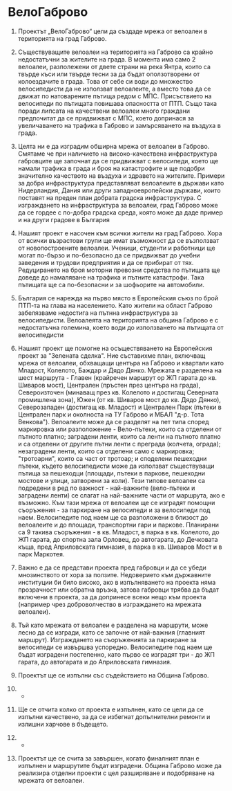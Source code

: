 # **ВелоГаброво**

1. Проектът „ВелоГаброво“ цели да създаде мрежа от велоалеи в територията на град Габрово.

2. Съществуващите велоалеи на територията на Габрово са крайно недостатъчни за жителите на града. В момента има само 2 велоалеи, разполежени от двете страни на река Янтра, които са твърде къси или твърде тесни за да бъдат оползотворени от колоездачите в града. Това от себе си води до множество велосипедисти да не използват велоалеите, а вместо това да се движат по натоварените пътища редом с МПС. Присъствието на велосипеди по пътищата повишава опасността от ПТП. Също така поради липсата на качествени велоалеи много граждани предпочитат да се придвижват с МПС, което допринася за увеличаването на трафика в Габрово и замърсяването на въздуха в града.

3. Целта ни е да изградим обширна мрежа от велоалеи в Габрово. Смятаме че при наличието на високо-качествена инфраструктура габровците ще започнат да се придвижват с велосипеди, което ще намали трафика в града и броя на катастрофите и ще подобри значително качеството на въздуха и здравето на жителите. Примери за добра инфраструктура представляват велоалеите в държави като Нидерландия, Дания или други западноевропейски държави, които поставят на преден план добрата градска инфраструктура. С изграждането на инфраструктура за велоалеи, град Габрово може да се гордее с по-добра градска среда, която може да даде пример и на други градове в България

4. Нашият проект е насочен към всички жители на град Габрово. Хора от всички възрастови групи ще имат възможност да се възползват от новопостроените велоалеи. Ученици, студенти и работници ще могат по-бързо и по-безопасно да се придвижват до учебни заведения и трудови предприятия и да се прибират от тях. Редуцирането на броя моторни превозни средства по пътищата ще доведе до намаляване на трафика и пътните катастрофи. Така пътищата ще са по-безопасни и за шофьорите на автомобили.

5. България се нарежда на първо място в Европейския съюз по брой ПТП-та на глава на населението. Като жители на област Габрово забелязваме недостига на пътнна инфраструктура за велосипедисти. Велоалеята на територията на община Габрово е с недостатъчна големина, което води до използването на пътищата от велосипедисти

6. Нашият проект ще помогне на осъществяването на Европейския проект за "Зелената сделка". Ние съставихме план, включващ мрежа от велоалеи, обхващащи центъра на Габрово и квартали като Младост, Колелото, Баждар и Дядо Дянко. Мрежата е разделена на шест маршрута - Главен (крайречен маршрут ор ЖП гарата до кв. Шиваров мост), Централен (пръстен през центъра на града), Североизточен (минаващ през кв. Колелото и достигащ Северната промишлена зона), Южен (от кв. Шиваров мост до кв. Дядо Дянко), Северозападен (достигащ кв. Младост) и Централен Парк (пътеки в Централен парк и околноста на ТУ Габрово и МБАЛ "д-р. Тота Венкова").
Велоалеите може да се разделят на пет типа според маркировка или разположение - Вело-пътеки, които са отделени от пътното платно; заградени ленти, които са ленти на пътното платно и са отделени от другите пътни ленти с преграда (колчета, ограда); незаградени ленти, които са отделени само с маркировка; "тротоарни", които са част от тротоар; и споделени пешеходни пътеки, където велосипедисти може да използват съществуващи пътища за пешеходци (площади, пътеки в паркове, пешеходни мостове и улици, затворени за коли). Тези типове велоалеи са подредени в ред по важност - най-важните (вело-пътеки и заградени ленти) се слагат на най-важните части от маршрута, ако е възможно.
Към тази мрежа от велоалеи ще се изградят помощни съоръжения - за паркиране на велосипеди и за велосипеди под наем. Велосипедите под наем ще са разположени в близост до велоалеите и до площади, транспортни гари и паркове. Планирани са 9 такива съоръжения - в кв. Младост, в парка в кв. Колелото, до ЖП гарата, до спортна зала Орловец, до автогарата, до Дечковата къща, пред Априловската гимназия, в парка в кв. Шиваров Мост и в парк Маркотея.

7. Важно е да се представи проекта пред габровци и да се убеди мнозинството от хора за ползите. Недоверието към държавните институции би било високо, ако в изпълняването на проекта няма прозрачност или обратна връзка, затова габровци трябва да бъдат включени в проекта, за да допринесе всеки нещо към проекта (например чрез доброволчество в изграждането на мрежата велоалеи).

8. Тъй като мрежата от велоалеи е разделена на маршрути, може лесно да се изгради, като се започне от най-важния (главният маршрут). Изграждането на съоръженията за паркиране за велосипеди се извършва успоредно. Велосипедите под наем ще бъдат изградени постепенно, като първо се изградят три - до ЖП гарата, до автогарата и до Априловската гимназия.

9. Проектът ще се изпълни със съдействието на Община Габрово.

10. -

11. Ще се отчита колко от проекта е изпълнен, като се цели да се изпълни качествено, за да се избегнат допълнителни ремонти и излишни харчове в бъдещето. 

12. -

13. Проектът ще се счита за завършен, когато финалният план е изпълнен и маршрутите бъдат изградени. Община Габрово може да реализира отделни проекти с цел разширяване и подобряване на мрежата от велоалеи. 
